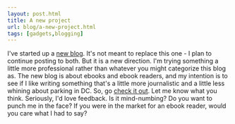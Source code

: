 ```yaml
---
layout: post.html
title: A new project
url: blog/a-new-project.html
tags: [gadgets,blogging]
---
```

I've started up a [new blog](http://www.ebooksyearntobefree.com). It's not meant to replace this one - I plan to continue posting to both. But it is a new direction. I'm trying something a little more professional rather than whatever you might categorize this blog as. The new blog is about ebooks and ebook readers, and my intention is to see if I like writing something that's a little more journalistic and a little less whining about parking in DC. So, go [check it out](http://www.ebooksyearntobefree.com). Let me know what you think. Seriously, I'd love feedback. Is it mind-numbing? Do you want to punch me in the face? If you were in the market for an ebook reader, would you care what I had to say? 
